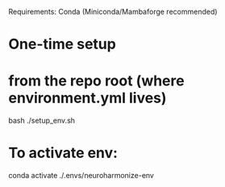 Requirements:
Conda (Miniconda/Mambaforge recommended)

# One-time setup
# from the repo root (where environment.yml lives)
bash ./setup_env.sh

# To activate env:
conda activate ./.envs/neuroharmonize-env

